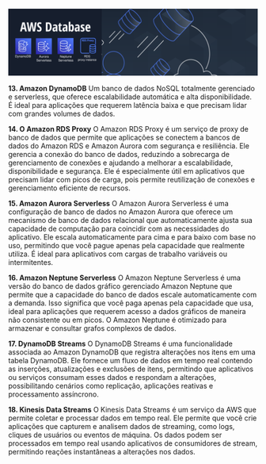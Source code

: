![database](../images/services/database.png)

**13. Amazon DynamoDB** 
Um banco de dados NoSQL totalmente gerenciado e serverless, que oferece escalabilidade automática e alta disponibilidade. É ideal para aplicações que requerem latência baixa e que precisam lidar com grandes volumes de dados.

**14. O Amazon RDS Proxy** 
O Amazon RDS Proxy é um serviço de proxy de banco de dados que permite que aplicações se conectem a bancos de dados do Amazon RDS e Amazon Aurora com segurança e resiliência. Ele gerencia a conexão do banco de dados, reduzindo a sobrecarga de gerenciamento de conexões e ajudando a melhorar a escalabilidade, disponibilidade e segurança. Ele é especialmente útil em aplicativos que precisam lidar com picos de carga, pois permite reutilização de conexões e gerenciamento eficiente de recursos.

**15. Amazon Aurora Serverless**
O Amazon Aurora Serverless é uma configuração de banco de dados no Amazon Aurora que oferece um mecanismo de banco de dados relacional que automaticamente ajusta sua capacidade de computação para coincidir com as necessidades do aplicativo. Ele escala automaticamente para cima e para baixo com base no uso, permitindo que você pague apenas pela capacidade que realmente utiliza. É ideal para aplicativos com cargas de trabalho variáveis ou intermitentes.

**16. Amazon Neptune Serverless**
O Amazon Neptune Serverless é uma versão do banco de dados gráfico gerenciado Amazon Neptune que permite que a capacidade do banco de dados escale automaticamente com a demanda. Isso significa que você paga apenas pela capacidade que usa, ideal para aplicações que requerem acesso a dados gráficos de maneira não consistente ou em picos. O Amazon Neptune é otimizado para armazenar e consultar grafos complexos de dados.

**17. DynamoDB Streams**
O DynamoDB Streams é uma funcionalidade associada ao Amazon DynamoDB que registra alterações nos itens em uma tabela DynamoDB. Ele fornece um fluxo de dados em tempo real contendo as inserções, atualizações e exclusões de itens, permitindo que aplicativos ou serviços consumam esses dados e respondam a alterações, possibilitando cenários como replicação, aplicações reativas e processamento assíncrono.

**18. Kinesis Data Streams**
O Kinesis Data Streams é um serviço da AWS que permite coletar e processar dados em tempo real. Ele permite que você crie aplicações que capturem e analisem dados de streaming, como logs, cliques de usuários ou eventos de máquina. Os dados podem ser processados em tempo real usando aplicativos de consumidores de stream, permitindo reações instantâneas a alterações nos dados.


